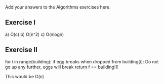Add your answers to the Algorithms exercises here.

## Exercise I

a) O(c)
b) O(n^2)
c) O(nlogn)

## Exercise II

for i in range(building):
if egg breaks when dropped from building[i]:
Do not go up any further, eggs will break
return f == building[i]

This would be O(n)
